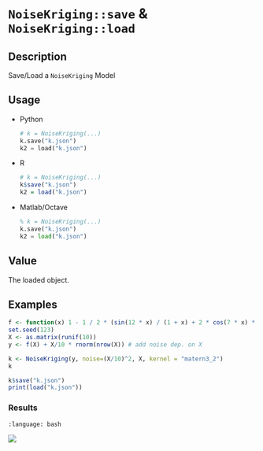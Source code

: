 # `NoiseKriging::save` & `NoiseKriging::load`


## Description

Save/Load a `NoiseKriging` Model


## Usage

* Python
    ```python
    # k = NoiseKriging(...)
    k.save("k.json")
    k2 = load("k.json")
    ```
* R
    ```r
    # k = NoiseKriging(...)
    k$save("k.json")
    k2 = load("k.json")
    ```
* Matlab/Octave
    ```octave
    % k = NoiseKriging(...)
    k.save("k.json")
    k2 = load("k.json")
    ```


## Value

The loaded object.


## Examples

```r
f <- function(x) 1 - 1 / 2 * (sin(12 * x) / (1 + x) + 2 * cos(7 * x) * x^5 + 0.7)
set.seed(123)
X <- as.matrix(runif(10))
y <- f(X) + X/10 * rnorm(nrow(X)) # add noise dep. on X

k <- NoiseKriging(y, noise=(X/10)^2, X, kernel = "matern3_2")
k

k$save("k.json")
print(load("k.json"))
```

### Results
```{literalinclude} ../functions/examples/saveload.NoiseKriging.md.Rout
:language: bash
```
![](../functions/examples/saveload.NoiseKriging.md.png)


